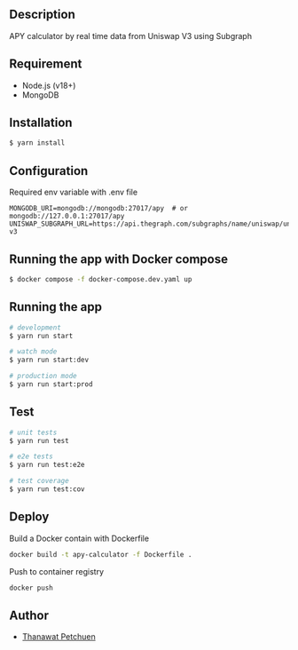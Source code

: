 ## Description
APY calculator by real time data from Uniswap V3 using Subgraph

## Requirement
- Node.js (v18+)
- MongoDB

## Installation

```bash
$ yarn install
```

## Configuration
Required env variable with .env file
```
MONGODB_URI=mongodb://mongodb:27017/apy  # or mongodb://127.0.0.1:27017/apy
UNISWAP_SUBGRAPH_URL=https://api.thegraph.com/subgraphs/name/uniswap/uniswap-v3
```

## Running the app with Docker compose

```bash
$ docker compose -f docker-compose.dev.yaml up
```

## Running the app

```bash
# development
$ yarn run start

# watch mode
$ yarn run start:dev

# production mode
$ yarn run start:prod
```

## Test

```bash
# unit tests
$ yarn run test

# e2e tests
$ yarn run test:e2e

# test coverage
$ yarn run test:cov
```

## Deploy
Build a Docker contain with Dockerfile

```bash
docker build -t apy-calculator -f Dockerfile .
```

Push to container registry

```bash
docker push
```

## Author
- [Thanawat Petchuen](https://github.com/thanawatpetchuen)

